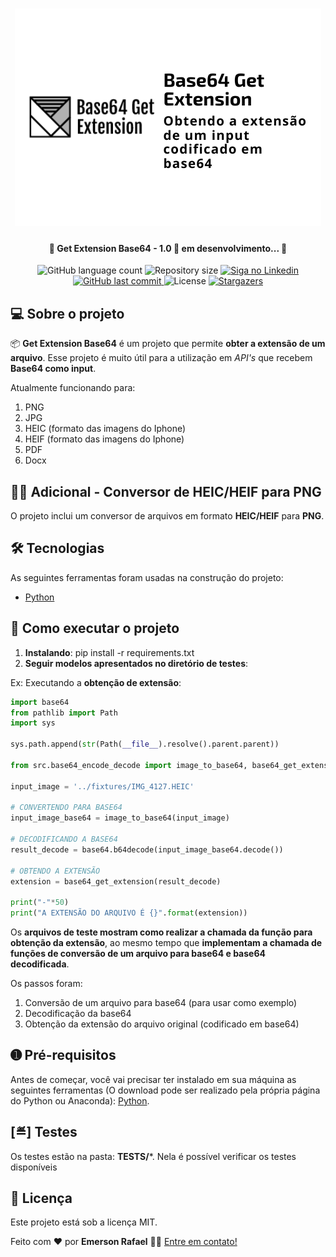 <h1 align="center">
    <img alt="Get Extension Base64" title="#OCRRG" src="./assets/banner.png" />
</h1>

<h4 align="center"> 
	🚧 Get Extension Base64 - 1.0 🚀 em desenvolvimento... 🚧
</h4>

<p align="center">
  <img alt="GitHub language count" src="https://img.shields.io/github/languages/count/emersonrafaels/ocr_rg?color=%2304D361">

  <img alt="Repository size" src="https://img.shields.io/github/repo-size/emersonrafaels/ocr_rg">

  	
  <a href="https://www.linkedin.com/in/emerson-rafael/">
    <img alt="Siga no Linkedin" src="https://img.shields.io/badge/LinkedIn-0077B5?style=for-the-badge&logo=linkedin&logoColor=white">
  </a>
	
  
  <a href="https://github.com/emersonrafaels/ocr_rg/commits/main">
    <img alt="GitHub last commit" src="https://img.shields.io/github/last-commit/emersonrafaels/ocr_rg">
  </a>

  <img alt="License" src="https://img.shields.io/badge/license-MIT-brightgreen">
   <a href="https://github.com/emersonrafaels/ocr_rg/stargazers">
    <img alt="Stargazers" src="https://img.shields.io/github/stars/emersonrafaels/ocr_rg?style=social">
  </a>
</p>


## 💻 Sobre o projeto

📦 **Get Extension Base64** é um projeto que permite **obter a extensão de um arquivo**. Esse projeto é muito útil para a utilização em *API's* que recebem **Base64 como input**.

Atualmente funcionando para:

 1. PNG
 2. JPG
 3. HEIC (formato das imagens do Iphone)
 4. HEIF (formato das imagens do Iphone)
 5. PDF
 6. Docx
 
 ## 🧗‍♂️ Adicional - Conversor de HEIC/HEIF para PNG
 
 O projeto inclui um conversor de arquivos em formato **HEIC/HEIF** para **PNG**.

## 🛠  Tecnologias

As seguintes ferramentas foram usadas na construção do projeto:

- [Python]

## 🚀 Como executar o projeto

1. **Instalando**: pip install -r requirements.txt
2. **Seguir modelos apresentados no diretório de testes**:

Ex: Executando a **obtenção de extensão**:

```python
import base64
from pathlib import Path
import sys

sys.path.append(str(Path(__file__).resolve().parent.parent))

from src.base64_encode_decode import image_to_base64, base64_get_extension

input_image = '../fixtures/IMG_4127.HEIC'

# CONVERTENDO PARA BASE64
input_image_base64 = image_to_base64(input_image)

# DECODIFICANDO A BASE64
result_decode = base64.b64decode(input_image_base64.decode())

# OBTENDO A EXTENSÃO
extension = base64_get_extension(result_decode)

print("-"*50)
print("A EXTENSÃO DO ARQUIVO É {}".format(extension))
```
Os **arquivos de teste mostram como realizar a chamada da função para obtenção da extensão**, ao mesmo tempo que **implementam a chamada de funções de conversão de um arquivo para base64 e base64 decodificada**.

Os passos foram:
1) Conversão de um arquivo para base64 (para usar como exemplo)
2) Decodificação da base64
3) Obtenção da extensão do arquivo original (codificado em base64)

## ➊ Pré-requisitos

Antes de começar, você vai precisar ter instalado em sua máquina as seguintes ferramentas (O download pode ser realizado pela própria página do Python ou Anaconda):
[Python](https://www.anaconda.com/products/individual).

## [≝] Testes
Os testes estão na pasta: **TESTS/***.
Nela é possível verificar os testes disponíveis

## 📝 Licença

Este projeto está sob a licença MIT.

Feito com ❤️ por **Emerson Rafael** 👋🏽 [Entre em contato!](https://www.linkedin.com/in/emerson-rafael/)

[Python]: https://www.python.org/downloads/